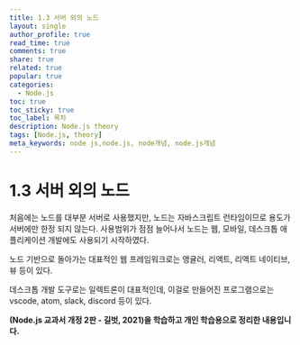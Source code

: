 ```yaml
---
title: 1.3 서버 외의 노드
layout: single
author_profile: true
read_time: true
comments: true
share: true
related: true
popular: true
categories:
  - Node.js
toc: true
toc_sticky: true
toc_label: 목차
description: Node.js theory
tags: [Node.js, theory]
meta_keywords: node js,node.js, node개념, node.js개념
---
```


# 1.3 서버 외의 노드

처음에는 노드를 대부분 서버로 사용했지만, 노드는 자바스크립트 런타임이므로 용도가 서버에만 한정 되지 않는다.
사용범위가 점점 늘어나서 노드는 웹, 모바일, 데스크톱 애플리케이션 개발에도 사용되기 시작하였다.

노드 기반으로 돌아가는 대표적인 웹 프레임워크로는 앵귤러, 리액트, 리액트 네이티브, 뷰 등이 있다.

데스크톱 개발 도구로는 일렉트론이 대표적인데, 이걸로 만들어진 프로그램으로는 vscode, atom, slack, discord 등이 있다.

**(Node.js 교과서 개정 2판 - 길벗, 2021)을 학습하고 개인 학습용으로 정리한 내용입니다.**
